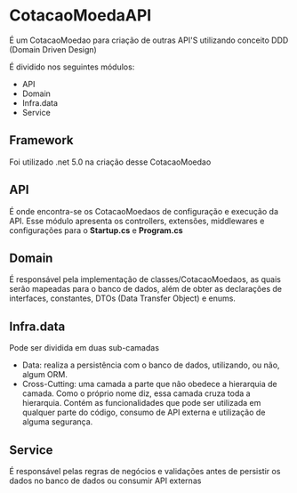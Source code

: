 # CotacaoMoedaAPI
 É um CotacaoMoedao para criação de outras API'S utilizando conceito DDD (Domain Driven Design)

 É dividido nos seguintes módulos:
  - API
  - Domain
  - Infra.data
  - Service

## Framework

Foi utilizado .net 5.0 na criação desse CotacaoMoedao

## API

 É onde encontra-se os CotacaoMoedaos de configuração e execução da API. 
 Esse módulo apresenta os controllers, extensões, middlewares e configurações para o **Startup.cs** e **Program.cs**

## Domain

 É responsável pela implementação de classes/CotacaoMoedaos, as quais serão mapeadas para o banco de dados, além de obter as declarações de interfaces, constantes, DTOs (Data Transfer Object) e enums.

## Infra.data

 Pode ser dividida em duas sub-camadas
- Data: realiza a persistência com o banco de dados, utilizando, ou não, algum ORM.
- Cross-Cutting: uma camada a parte que não obedece a hierarquia de camada. Como o próprio nome diz, essa camada cruza toda a hierarquia. Contém as funcionalidades que pode ser utilizada em qualquer parte do código, consumo de API externa e utilização de alguma segurança.

## Service

 É responsável pelas regras de negócios e validações antes de persistir os dados no banco de dados ou consumir API externas
